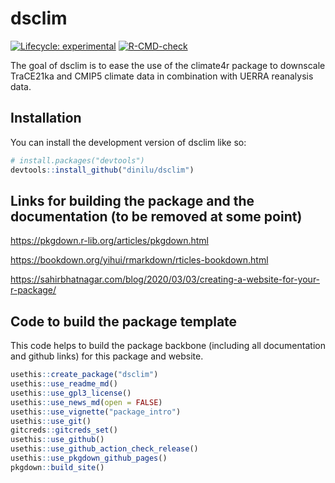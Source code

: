 
# dsclim

<!-- badges: start -->
[![Lifecycle: experimental](https://img.shields.io/badge/lifecycle-experimental-orange.svg)](https://lifecycle.r-lib.org/articles/stages.html#experimental)
[![R-CMD-check](https://github.com/dinilu/dsclim/actions/workflows/R-CMD-check.yaml/badge.svg)](https://github.com/dinilu/dsclim/actions/workflows/R-CMD-check.yaml)
<!-- badges: end -->

The goal of dsclim is to ease the use of the climate4r package to downscale TraCE21ka and CMIP5 climate data in combination with UERRA reanalysis data.

## Installation

You can install the development version of dsclim like so:

``` r
# install.packages("devtools")
devtools::install_github("dinilu/dsclim")
```

## Links for building the package and the documentation (to be removed at some point)

https://pkgdown.r-lib.org/articles/pkgdown.html

https://bookdown.org/yihui/rmarkdown/rticles-bookdown.html

https://sahirbhatnagar.com/blog/2020/03/03/creating-a-website-for-your-r-package/

## Code to build the package template

This code helps to build the package backbone (including all documentation and github links) for this package and website.

```r
usethis::create_package("dsclim")
usethis::use_readme_md()
usethis::use_gpl3_license()
usethis::use_news_md(open = FALSE)
usethis::use_vignette("package_intro")
usethis::use_git()
gitcreds::gitcreds_set()
usethis::use_github()
usethis::use_github_action_check_release()
usethis::use_pkgdown_github_pages()
pkgdown::build_site()
```


